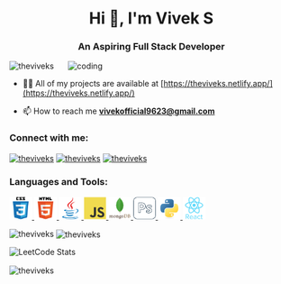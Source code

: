 <h1 align="center">Hi 👋, I'm Vivek S</h1>
<h3 align="center">An Aspiring Full Stack Developer</h3>

<img align="right"  alt="coding" width="400" src="https://user-images.githubusercontent.com/55389276/140866485-8fb1c876-9a8f-4d6a-98dc-08c4981eaf70.gif">

<p align="left"> <img src="https://komarev.com/ghpvc/?username=theviveks&label=Profile%20views&color=0e75b6&style=flat" alt="theviveks" /> </p>

- 👨‍💻 All of my projects are available at [https://theviveks.netlify.app/](https://theviveks.netlify.app/)

- 📫 How to reach me **vivekofficial9623@gmail.com**

<h3 align="left">Connect with me:</h3>
<p align="left">
<a href="https://linkedin.com/in/theviveks" target="blank"><img align="center" src="https://raw.githubusercontent.com/rahuldkjain/github-profile-readme-generator/master/src/images/icons/Social/linked-in-alt.svg" alt="theviveks" height="30" width="40" /></a>
<a href="https://www.leetcode.com/theviveks" target="blank"><img align="center" src="https://raw.githubusercontent.com/rahuldkjain/github-profile-readme-generator/master/src/images/icons/Social/leet-code.svg" alt="theviveks" height="30" width="40" /></a>
<a href="https://auth.geeksforgeeks.org/user/theviveks" target="blank"><img align="center" src="https://raw.githubusercontent.com/rahuldkjain/github-profile-readme-generator/master/src/images/icons/Social/geeks-for-geeks.svg" alt="theviveks" height="30" width="40" /></a>
</p>

<h3 align="left">Languages and Tools:</h3>
<p align="left"> <a href="https://www.w3schools.com/css/" target="_blank" rel="noreferrer"> <img src="https://raw.githubusercontent.com/devicons/devicon/master/icons/css3/css3-original-wordmark.svg" alt="css3" width="40" height="40"/> </a> <a href="https://www.w3.org/html/" target="_blank" rel="noreferrer"> <img src="https://raw.githubusercontent.com/devicons/devicon/master/icons/html5/html5-original-wordmark.svg" alt="html5" width="40" height="40"/> </a> <a href="https://www.java.com" target="_blank" rel="noreferrer"> <img src="https://raw.githubusercontent.com/devicons/devicon/master/icons/java/java-original.svg" alt="java" width="40" height="40"/> </a> <a href="https://developer.mozilla.org/en-US/docs/Web/JavaScript" target="_blank" rel="noreferrer"> <img src="https://raw.githubusercontent.com/devicons/devicon/master/icons/javascript/javascript-original.svg" alt="javascript" width="40" height="40"/> </a> <a href="https://www.mongodb.com/" target="_blank" rel="noreferrer"> <img src="https://raw.githubusercontent.com/devicons/devicon/master/icons/mongodb/mongodb-original-wordmark.svg" alt="mongodb" width="40" height="40"/> </a> <a href="https://www.photoshop.com/en" target="_blank" rel="noreferrer"> <img src="https://raw.githubusercontent.com/devicons/devicon/master/icons/photoshop/photoshop-line.svg" alt="photoshop" width="40" height="40"/> </a> <a href="https://www.python.org" target="_blank" rel="noreferrer"> <img src="https://raw.githubusercontent.com/devicons/devicon/master/icons/python/python-original.svg" alt="python" width="40" height="40"/> </a> <a href="https://reactjs.org/" target="_blank" rel="noreferrer"> <img src="https://raw.githubusercontent.com/devicons/devicon/master/icons/react/react-original-wordmark.svg" alt="react" width="40" height="40"/> </a> </p>

<p><img align="left" src="https://github-readme-stats.vercel.app/api/top-langs?username=theviveks&show_icons=true&locale=en&layout=compact" alt="theviveks" /></p>

<p>&nbsp;<img align="center" src="https://github-readme-stats.vercel.app/api?username=theviveks&show_icons=true&locale=en" alt="theviveks" /></p>

![LeetCode Stats](https://leetcard.jacoblin.cool/theviveks?theme=dark&font=Lato)

<p><img align="center" src="https://github-readme-streak-stats.herokuapp.com/?user=theviveks&" alt="theviveks" /></p>
